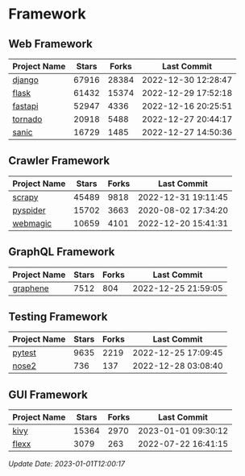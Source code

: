 # Framework

## Web Framework
| Project Name | Stars | Forks | Last Commit |
| ------------ | ----- | ----- | ----------- |
| [django](https://github.com/django/django) | 67916 | 28384 | 2022-12-30 12:28:47 |
| [flask](https://github.com/pallets/flask) | 61432 | 15374 | 2022-12-29 17:52:18 |
| [fastapi](https://github.com/tiangolo/fastapi) | 52947 | 4336 | 2022-12-16 20:25:51 |
| [tornado](https://github.com/tornadoweb/tornado) | 20918 | 5488 | 2022-12-27 20:44:17 |
| [sanic](https://github.com/sanic-org/sanic) | 16729 | 1485 | 2022-12-27 14:50:36 |

## Crawler Framework
| Project Name | Stars | Forks | Last Commit |
| ------------ | ----- | ----- | ----------- |
| [scrapy](https://github.com/scrapy/scrapy) | 45489 | 9818 | 2022-12-31 19:11:45 |
| [pyspider](https://github.com/binux/pyspider) | 15702 | 3663 | 2020-08-02 17:34:20 |
| [webmagic](https://github.com/code4craft/webmagic) | 10659 | 4101 | 2022-12-20 15:41:31 |

## GraphQL Framework
| Project Name | Stars | Forks | Last Commit |
| ------------ | ----- | ----- | ----------- |
| [graphene](https://github.com/graphql-python/graphene) | 7512 | 804 | 2022-12-25 21:59:05 |

## Testing Framework
| Project Name | Stars | Forks | Last Commit |
| ------------ | ----- | ----- | ----------- |
| [pytest](https://github.com/pytest-dev/pytest) | 9635 | 2219 | 2022-12-25 17:09:45 |
| [nose2](https://github.com/nose-devs/nose2) | 736 | 137 | 2022-12-28 03:08:40 |

## GUI Framework
| Project Name | Stars | Forks | Last Commit |
| ------------ | ----- | ----- | ----------- |
| [kivy](https://github.com/kivy/kivy) | 15364 | 2970 | 2023-01-01 09:30:12 |
| [flexx](https://github.com/flexxui/flexx) | 3079 | 263 | 2022-07-22 16:41:15 |

*Update Date: 2023-01-01T12:00:17*